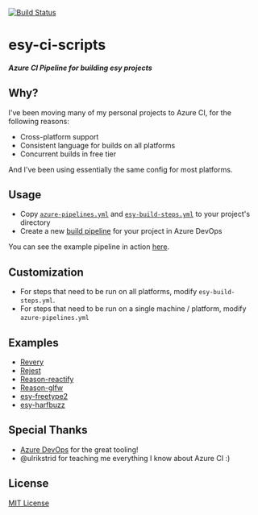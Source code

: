 [![Build Status](https://bryphe.visualstudio.com/esy-ci-scripts/_apis/build/status/bryphe.esy-ci-scripts)](https://bryphe.visualstudio.com/esy-ci-scripts/_build/latest?definitionId=11)

# esy-ci-scripts
##### Azure CI Pipeline for building esy projects

## Why?

I've been moving many of my personal projects to Azure CI, for the following reasons:

- Cross-platform support
- Consistent language for builds on all platforms
- Concurrent builds in free tier

And I've been using essentially the same config for most platforms. 

## Usage

- Copy [`azure-pipelines.yml`](azure-pipelines.yml) and [`esy-build-steps.yml`](esy-build-steps.yml) to your project's directory
- Create a new [build pipeline](https://dev.azure.com) for your project in Azure DevOps

You can see the example pipeline in action [here](https://bryphe.visualstudio.com/esy-ci-scripts/_build?definitionId=11).

## Customization

- For steps that need to be run on all platforms, modify `esy-build-steps.yml`.
- For steps that need to be run on a single machine / platform, modify `azure-pipelines.yml`

## Examples

- [Revery](https://github.com/bryphe/revery)
- [Rejest](https://github.com/bryphe/rejest)
- [Reason-reactify](https://github.com/bryphe/reason-reactify)
- [Reason-glfw](https://github.com/bryphe/reason-glfw)
- [esy-freetype2](https://github.com/esy-packages/esy-freetype2)
- [esy-harfbuzz](https://github.com/esy-packages/esy-harfbuzz)

## Special Thanks

- [Azure DevOps](https://azure.microsoft.com/en-us/services/devops/) for the great tooling!
- @ulrikstrid for teaching me everything I know about Azure CI :)

## License

[MIT License](LICENSE)
